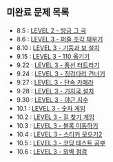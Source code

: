## 미완료 문제 목록

- 8.5 : [LEVEL 2 - 방금 그 곡](https://school.programmers.co.kr/learn/courses/30/lessons/17683)
- 8.6 : [LEVEL 3 - 퍼즐 조각 채우기](https://school.programmers.co.kr/learn/courses/30/lessons/84021)
- 8.10 : [LEVEL 3 - 기둥과 보 설치](https://school.programmers.co.kr/learn/courses/30/lessons/60061)
- 9.15 : [LEVEL 3 - 110 옮기기](https://school.programmers.co.kr/learn/courses/30/lessons/77886)
- 9.22 : [LEVEL 3 - 풍선 터트리기](https://school.programmers.co.kr/learn/courses/30/lessons/68646)
- 9.24 : [LEVEL 3 - 징검다리 건너기](https://school.programmers.co.kr/learn/courses/30/lessons/64062)
- 9.27 : [LEVEL 3 - 단속 카메라](https://school.programmers.co.kr/learn/courses/30/lessons/42884)
- 9.28 : [LEVEL 3 - 기지국 설치](https://school.programmers.co.kr/learn/courses/30/lessons/12979)
- 9.30 : [LEVEL 3 - 야근 지수](https://school.programmers.co.kr/learn/courses/30/lessons/12927)
- 10.1 : [LEVEL 3 - 숫자 게임](https://school.programmers.co.kr/learn/courses/30/lessons/12987)
- 10.2 : [LEVEL 3 - 길 찾기 게임](https://school.programmers.co.kr/learn/courses/30/lessons/42892)
- 10.3 : [LEVEL 3 - 블록 이동하기](https://school.programmers.co.kr/learn/courses/30/lessons/60063)
- 10.4 : [LEVEL 3 - 스티커 모으기2](https://school.programmers.co.kr/learn/courses/30/lessons/12971)
- 10.5 : [LEVEL 3 - 코딩 테스트 공부](https://school.programmers.co.kr/learn/courses/30/lessons/118668)
- 10.6 : [LEVEL 3 - 외벽 점검](https://school.programmers.co.kr/learn/courses/30/lessons/60062)
